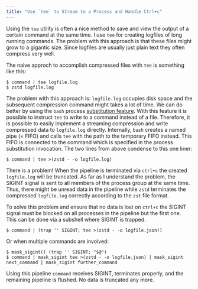 ```yaml
---
title: "Use `tee` to Stream to a Process and Handle Ctrl+c"
---
```


Using the `tee` utility is often a nice method to save and view the output of a certain command at the same time.
I use `tee` for creating logfiles of long running commands.
The problem with this approach is that these files might grow to a gigantic size.
Since logfiles are usually just plain text they often compress very well.

The naive approch to accomplish compressed files with `tee` is something like this:

```
$ command | tee logfile.log
$ zstd logfile.log
```

The problem with this approach is: `logfile.log` occupies disk space and the subsequent compression command might takes a lot of time.
We can do better by using the `bash` process [substitution feature](https://www.gnu.org/software/bash/manual/html_node/Process-Substitution.html).
With this feature it is possible to instruct `tee` to write to a command instead of a file.
Therefore, it is possible to easily implement a streaming compression and write compressed data to `logfile.log` directly.
Internally, `bash` creates a named pipe (= FIFO) and calls `tee` with the path to the temporary FIFO instead.
This FIFO is connected to the command which is specified in the process substitution invocation.
The two lines from above condense to this one liner:

```
$ command | tee >(zstd - -o logfile.log)
```

There is a problem!
When the pipeline is terminated via `ctrl+c` the created `logfile.log` will be truncated.
As far as I understand the problem, the SIGINT signal is sent to all members of the process group at the same time.
Thus, there might be unread data in the pipeline while `zstd` terminates the compressed `logfile.log` correctly according to the `zst` file format.

To solve this problem and ensure that no data is lost on `ctrl+c` the SIGINT signal must be blocked on all processes in the pipeline but the first one.
This can be done via a subshell where SIGINT is trapped.

```
$ command | (trap '' SIGINT; tee >(zstd - -o logfile.json))
```

Or when multiple commands are involved:

```
$ mask_sigint() (trap '' SIGINT; "$@")
$ command | mask_sigint tee >(zstd - -o logfile.json) | mask_sigint next_command | mask_sigint further_command
```

Using this pipeline `command` receives SIGINT, terminates properly, and the remaining pipeline is flushed.
No data is truncated any more.

